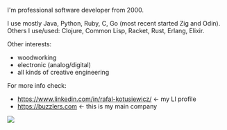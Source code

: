 I'm professional software developer from 2000.

I use mostly Java, Python, Ruby, C, Go (most recent started Zig and Odin). Others I use/used: Clojure, Common Lisp, Racket, Rust, Erlang, Elixir.

Other interests:
 * woodworking
 * electronic (analog/digital)
 * all kinds of creative engineering

For more info check:
<!-- * https://jjhop.info <- my dev site -->
* https://www.linkedin.com/in/rafal-kotusiewicz/ <- my LI profile
* https://buzzlers.com <- this is my main company
<!-- * ~https://nexonit.com  <- this is my second company (consulting mainly)~ -->

<img align="center" src="https://github-readme-stats.vercel.app/api/top-langs/?username=jjhop&layout=compact&theme=buefy" />
